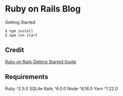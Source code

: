 # Ruby on Rails Blog

Getting Started
```
$ npm install
$ npm run start
```

## Credit
[Ruby on Rails Getting Started Guide](https://guides.rubyonrails.org/getting_started.html)

## Requirements
Ruby ^2.5.0
SQLite
Rails ^6.0.0
Node ^8.16.0
Yarn ^1.22.0
